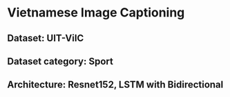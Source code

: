 # Vietnamese Image Captioning

## Dataset: UIT-ViIC
## Dataset category: Sport

## Architecture: Resnet152, LSTM with Bidirectional

